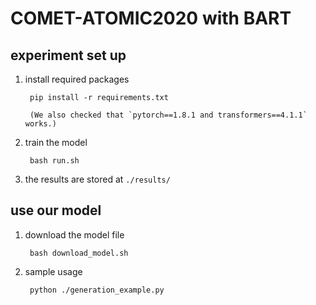 # COMET-ATOMIC2020 with BART

## experiment set up

1. install required packages

        pip install -r requirements.txt
        
        (We also checked that `pytorch==1.8.1 and transformers==4.1.1` works.)

2. train the model

        bash run.sh

3. the results are stored at `./results/`


## use our model

1. download the model file

        bash download_model.sh

2. sample usage 

        python ./generation_example.py
